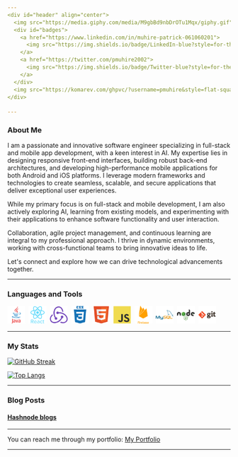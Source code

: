```yaml
---
<div id="header" align="center">
  <img src="https://media.giphy.com/media/M9gbBd9nbDrOTu1Mqx/giphy.gif" width="100"/>
  <div id="badges">
    <a href="https://www.linkedin.com/in/muhire-patrick-061060201">
      <img src="https://img.shields.io/badge/LinkedIn-blue?style=for-the-badge&logo=linkedin&logoColor=white" alt="LinkedIn Badge"/>
    </a>
    <a href="https://twitter.com/pmuhire2002">
      <img src="https://img.shields.io/badge/Twitter-blue?style=for-the-badge&logo=twitter&logoColor=white" alt="Twitter Badge"/>
    </a>
  </div>
  <img src="https://komarev.com/ghpvc/?username=pmuhire&style=flat-square&color=blue" alt=""/>
</div>

---
```


### About Me
I am a passionate and innovative software engineer specializing in full-stack and mobile app development, with a keen interest in AI. My expertise lies in designing responsive front-end interfaces, building robust back-end architectures, and developing high-performance mobile applications for both Android and iOS platforms. I leverage modern frameworks and technologies to create seamless, scalable, and secure applications that deliver exceptional user experiences.

While my primary focus is on full-stack and mobile development, I am also actively exploring AI, learning from existing models, and experimenting with their applications to enhance software functionality and user interaction.

Collaboration, agile project management, and continuous learning are integral to my professional approach. I thrive in dynamic environments, working with cross-functional teams to bring innovative ideas to life.

Let's connect and explore how we can drive technological advancements together.

---

### Languages and Tools
<div>
  <img src="https://github.com/devicons/devicon/blob/master/icons/java/java-original-wordmark.svg" title="Java" alt="Java" width="40" height="40"/>&nbsp;
  <img src="https://github.com/devicons/devicon/blob/master/icons/react/react-original-wordmark.svg" title="React" alt="React" width="40" height="40"/>&nbsp;
  <img src="https://github.com/devicons/devicon/blob/master/icons/redux/redux-original.svg" title="Redux" alt="Redux " width="40" height="40"/>&nbsp;
  <img src="https://github.com/devicons/devicon/blob/master/icons/css3/css3-plain-wordmark.svg" title="CSS3" alt="CSS" width="40" height="40"/>&nbsp;
  <img src="https://github.com/devicons/devicon/blob/master/icons/html5/html5-original.svg" title="HTML5" alt="HTML" width="40" height="40"/>&nbsp;
  <img src="https://github.com/devicons/devicon/blob/master/icons/javascript/javascript-original.svg" title="JavaScript" alt="JavaScript" width="40" height="40"/>&nbsp;
  <img src="https://github.com/devicons/devicon/blob/master/icons/firebase/firebase-plain-wordmark.svg" title="Firebase" alt="Firebase" width="40" height="40"/>&nbsp;
  <img src="https://github.com/devicons/devicon/blob/master/icons/mysql/mysql-original-wordmark.svg" title="MySQL"  alt="MySQL" width="40" height="40"/>&nbsp;
  <img src="https://github.com/devicons/devicon/blob/master/icons/nodejs/nodejs-original-wordmark.svg" title="NodeJS" alt="NodeJS" width="40" height="40"/>&nbsp;
  <img src="https://github.com/devicons/devicon/blob/master/icons/git/git-original-wordmark.svg" title="Git" alt="Git" width="40" height="40"/>
</div>

---

### My Stats
[![GitHub Streak](http://github-readme-streak-stats.herokuapp.com?user=pmuhire&theme=dark&background=000000)](https://git.io/streak-stats)

[![Top Langs](https://github-readme-stats.vercel.app/api/top-langs/?username=pmuhire&layout=compact&theme=vision-friendly-dark)](https://github.com/anuraghazra/github-readme-stats)

---

### Blog Posts
#### <a href="https://pmuhire.hashnode.dev/">Hashnode blogs</a>
<!-- BLOG-POST-LIST:START -->
<!-- BLOG-POST-LIST:END -->

---

You can reach me through my portfolio: [My Portfolio](https://muhire-patrick.vercel.app/)

---
